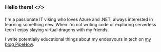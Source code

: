### Hello there! <⚡>

I'm a passionate IT viking who loves Azure and .NET, always interested in learning something new. When I'm not writing code or exploring serverless tech I enjoy slaying virtual dragons with my friends.

 I write potentially educational things about my endeavours in tech on [my blog PipeHow](https://www.pipehow.tech/).
